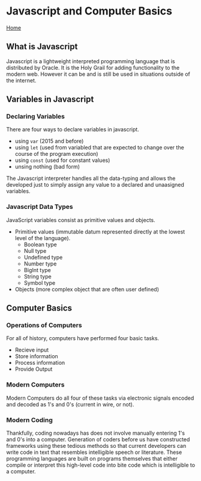 # Javascript and Computer Basics

[Home](index.html)

## What is Javascript

Javascript is a lightweight interpreted programming language that is distributed by Oracle. It is the Holy Grail for adding functionality to the modern web. However it can be and is still be used in situations outside of the internet.

## Variables in Javascript

### Declaring Variables

There are four ways to declare variables in javascript.

- using `var` \(2015 and before)
- using `let` \(used from variabled that are expected to change over the course of the program execution)
- using `const` \(used for constant values)
- unsing nothing \(bad form)

The Javascript interpreter handles all the data-typing and allows the developed just to simply assign any value to a declared and unaasigned variables.

### Javascript Data Types

JavaScript variables consist as primitive values and objects.

- Primitive values (immutable datum represented directly at the lowest level of the language).
  - Boolean type
  - Null type
  - Undefined type
  - Number type
  - BigInt type
  - String type
  - Symbol type
- Objects (more complex object that are often user defined)

## Computer Basics

### Operations of Computers

For all of history, computers have performed four basic tasks.

- Recieve input
- Store information
- Process information
- Provide Output

### Modern Computers

Modern Computers do all four of these tasks via electronic signals encoded and decoded as 1's and 0's (current in wire, or not).

### Modern Coding

Thankfully, coding nowadays has does not involve manually entering 1's and 0's into a computer. Generation of coders before us have constructed frameworks using these tedious methods so that current developers can write code in text that resembles intelligible speech or literature. These programming languages are built on programs themselves that either compile or interpret this high-level code into bite code which is intelligible to a computer.
